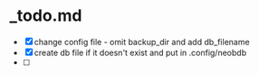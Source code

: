# _todo.md
- [X] change config file - omit backup_dir and add db_filename
- [X] create db file if it doesn't exist and put in .config/neobdb
- [ ] 
